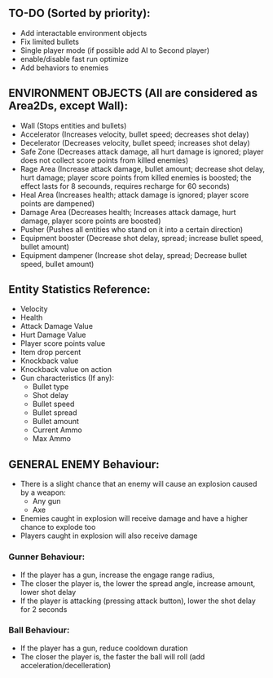 ## TO-DO (Sorted by priority):
- Add interactable environment objects
- Fix limited bullets
- Single player mode (if possible add AI to Second player)
- enable/disable fast run optimize
- Add behaviors to enemies 

## ENVIRONMENT OBJECTS (All are considered as Area2Ds, except Wall):
- Wall (Stops entities and bullets)
- Accelerator (Increases velocity, bullet speed; decreases shot delay)
- Decelerator (Decreases velocity, bullet speed; increases shot delay)
- Safe Zone (Decreases attack damage, all hurt damage is ignored; player does not collect score points from killed enemies)
- Rage Area (Increase attack damage, bullet amount; decrease shot delay, hurt damage; player score points from killed enemies is boosted; the effect lasts for 8 secounds, requires recharge for 60 seconds)
- Heal Area (Increases health; attack damage is ignored; player score points are dampened)
- Damage Area (Decreases health; Increases attack damage, hurt damage, player score points are boosted)
- Pusher (Pushes all entities who stand on it into a certain direction)
- Equipment booster (Decrease shot delay, spread; increase bullet speed, bullet amount)
- Equipment dampener (Increase shot delay, spread; Decrease bullet speed, bullet amount)

## Entity Statistics Reference:
- Velocity
- Health
- Attack Damage Value
- Hurt Damage Value
- Player score points value
- Item drop percent
- Knockback value
- Knockback value on action
- Gun characteristics (If any):
  - Bullet type
  - Shot delay
  - Bullet speed
  - Bullet spread
  - Bullet amount
  - Current Ammo
  - Max Ammo
## GENERAL ENEMY Behaviour:
- There is a slight chance that an enemy will cause an explosion caused by a weapon:
  - Any gun
  - Axe
- Enemies caught in explosion will receive damage and have a higher chance to explode too
- Players caught in explosion will also receive damage

### Gunner Behaviour:
- If the player has a gun, increase the engage range radius, 
- The closer the player is, the lower the spread angle, increase amount, lower shot delay
- If the player is attacking (pressing attack button), lower the shot delay for 2 seconds

### Ball Behaviour:
- If the player has a gun, reduce cooldown duration
- The closer the player is, the faster the ball will roll (add acceleration/decelleration)
